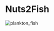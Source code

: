 # Nuts2Fish
![plankton_fish](https://github.com/kristenkrumhardt/Nuts2Fish/blob/main/Fig1_schematic_plankton2fish.png)
